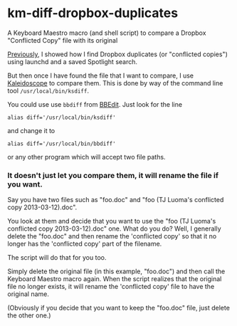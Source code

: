 km-diff-dropbox-duplicates
==========================

A Keyboard Maestro macro (and shell script) to compare a Dropbox "Conflicted Copy" file with its original

[Previously], I showed how I find Dropbox duplicates (or "conflicted copies") using launchd and a saved Spotlight search.

But then once I have found the file that I want to compare, I use [Kaleidoscope] to compare them. This is done by way of the command line tool `/usr/local/bin/ksdiff`.

You could use use `bbdiff` from [BBEdit]. Just look for the line

	alias diff='/usr/local/bin/ksdiff'

and change it to

	alias diff='/usr/local/bin/bbdiff'

or any other program which will accept two file paths.

### It doesn't just let you compare them, it will rename the file if you want.

Say you have two files such as "foo.doc" and "foo (TJ Luoma's conflicted copy 2013-03-12).doc".

You look at them and decide that you want to use the "foo (TJ Luoma's conflicted copy 2013-03-12).doc" one. What do you do? Well, I generally delete the "foo.doc" and then rename the 'conflicted copy' so that it no longer has the 'conflicted copy' part of the filename.

The script will do that for you too.

Simply delete the original file (in this example, "foo.doc") and then call the Keyboard Maestro macro again. When the script realizes that the original file no longer exists, it will rename the 'conflicted copy' file to have the original name.

(Obviously if you decide that you want to keep the "foo.doc" file, just delete the other one.)


[BBEdit]: http://www.barebones.com/bbedit

[Kaleidoscope]: http://www.kaleidoscopeapp.com

[Previously]: https://github.com/tjluoma/launchd-check-for-dropbox-conflicts
